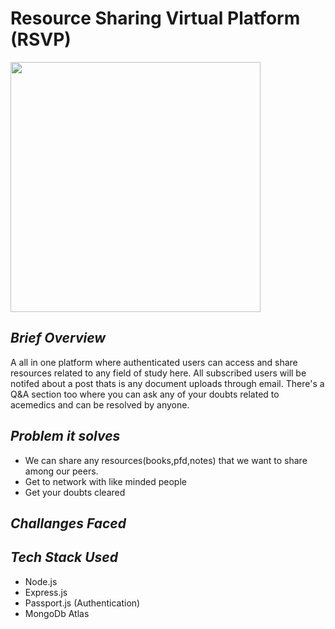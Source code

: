 # Resource Sharing Virtual Platform (RSVP)

<img src="https://w7.pngwing.com/pngs/205/757/png-transparent-two-men-shaking-hands-illustration-training-professional-icon-businessman-handshake-people-public-relations-hands.png" width="400" height="400" />

## _Brief Overview_

A all in one platform where authenticated users can access and share resources related to any field of study here. All subscribed users will be notifed about a post thats is any document uploads through email. There's a Q&A section too where you can ask any of your doubts related to acemedics and can be resolved by anyone.

## _Problem it solves_

- We can share any resources(books,pfd,notes) that we want to share among our peers.
- Get to network with like minded people
- Get your doubts cleared

## _Challanges Faced_

## _Tech Stack Used_

- Node.js
- Express.js
- Passport.js (Authentication)
- MongoDb Atlas
